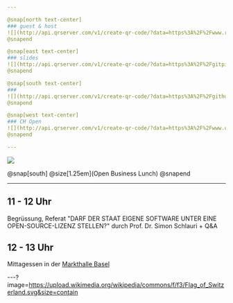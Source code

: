 ```yaml
---

@snap[north text-center]
### guest & host
![](http://api.qrserver.com/v1/create-qr-code/?data=https%3A%2F%2Fwww.ronzani-schlauri.com&size=250x250&ecc=L)
@snapend

@snap[east text-center]
### slides
![](http://api.qrserver.com/v1/create-qr-code/?data=https%3A%2F%2Fgitpitch.com%2Fbaloise%2Fopen-source%2Fmaster%3Fp%3Ddocs%2Fslides%2Fch-open-obl-2020-08&size=250x250&ecc=L)
@snapend

@snap[south text-center]
### 
![](http://api.qrserver.com/v1/create-qr-code/?data=https%3A%2F%2Fgithub.com%2Fbaloise&size=250x250&ecc=L)
@snapend

@snap[west text-center]
### CH Open
![](http://api.qrserver.com/v1/create-qr-code/?data=https%3A%2F%2Fwww.ch-open.ch%2Fch-open-business-events%2Fch-open-business-lunch%2Fdarf-der-staat-eigene-software-unter-eine-open-source-lizenz-stellen%2F&size=250x250&ecc=L)
@snapend

---
```


![](https://www.ch-open.ch/wp-content/uploads/2019/04/logo_chopen_web_big-1.png)

@snap[south]
@size[1.25em](Open Business Lunch)
@snapend

---

## 11 - 12 Uhr
Begrüssung, Referat "DARF DER STAAT EIGENE SOFTWARE UNTER EINE OPEN-SOURCE-LIZENZ STELLEN?" durch Prof. Dr. Simon Schlauri + Q&A

## 12 - 13 Uhr
Mittagessen in der [Markthalle Basel](https://routing.openstreetmap.de/?z=18&center=47.548963%2C7.591531&loc=47.549581%2C7.592935&loc=47.549355%2C7.587900&hl=de&alt=0&srv=2)

---?image=https://upload.wikimedia.org/wikipedia/commons/f/f3/Flag_of_Switzerland.svg&size=contain
